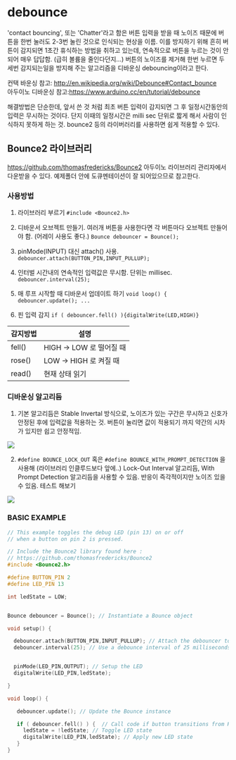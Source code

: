 
# debounce
'contact bouncing', 또는 'Chatter'라고 함은 버튼 입력을 받을 때 노이즈 때문에 버튼을 한번 눌러도 2-3번 눌린 것으로 인식되는 현상을 이름. 이를 방지하기 위해 흔히 버튼이 감지되면 1초간 휴식하는 방법을 취하고 있는데, 연속적으로 버튼을 누르는 것이 안되어 매우 답답함. (급히 볼륨을 줄인다던지...)
버튼의 노이즈를 제거해 한번 누르면 두세번 감지되는일을 방지해 주는 알고리즘을 디바운싱 debouncing이라고 한다.

컨택 바운싱 참고: http://en.wikipedia.org/wiki/Debounce#Contact_bounce <br>
아두이노 디바운싱 참고:https://www.arduino.cc/en/tutorial/debounce

해결방법은 단순한데, 앞서 쓴 것 처럼 최초 버튼 입력이 감지되면 그 후 일정시간동안의 입력은 무시하는 것이다. 단지 이때의 일정시간은 milli sec 단위로 짧게 해서 사람이 인식하지 못하게 하는 것.
bounce2 등의 라이버러리를 사용하면 쉽게 적용할 수 있다.

## Bounce2 라이브러리
https://github.com/thomasfredericks/Bounce2
아두이노 라이브러리 관리자에서 다운받을 수 있다.
예제폴더 안에 도큐멘테이션이 잘 되어있으므로 참고한다.

### 사용방법
1. 라이브러리 부르기
`#include <Bounce2.h>`

2. 디바운서 오브젝트 만들기. 여러개 버튼을 사용한다면 각 버튼마다 오브젝트 만들어야 함. (어레이 사용도 좋다.)
`Bounce debouncer = Bounce();`

3. pinMode(INPUT) 대신 attach() 사용.
`debouncer.attach(BUTTON_PIN,INPUT_PULLUP);`

4. 인터벌 시간내의 연속적인 입력값은 무시함. 단위는 millisec.
`debouncer.interval(25);`

5. 매 루프 시작할 때 디바운서 업데이트 하기
`void loop() {
   debouncer.update();
   ...`

6. 핀 입력 감지
`if ( debouncer.fell() ){digitalWrite(LED,HIGH)}`

|감지방법|설명|
|---|---|
|fell()|HIGH -> LOW 로 떨어질 때|
|rose()|LOW -> HIGH 로 켜질 때|
|read()| 현재 상태 읽기|

### 디바운싱 알고리듬
1. 기본 알고리듬은 Stable Invertal 방식으로, 노이즈가 있는 구간은 무시하고 신호가 안정된 후에 입력값을 적용하는 것. 버튼이 눌리면 값이 적용되기 까지 약간의 시차가 있지만 쉽고 안정적임.

![](https://camo.githubusercontent.com/ced0ce18bfdc7a0a015780f0b0c158f8f1748c53/68747470733a2f2f7261772e6769746875622e636f6d2f74686f6d617366726564657269636b732f426f756e63652d41726475696e6f2d576972696e672f6d61737465722f6578747261732f426f756e63795377697463685f737461626c652e706e67)

2. `#define BOUNCE_LOCK_OUT` 혹은 `#define BOUNCE_WITH_PROMPT_DETECTION` 을 사용해 (라이브러리 인클루드보다 앞에..) Lock-Out Interval 알고리듬, With Prompt Detection 알고리듬을 사용할 수 있음. 반응이 즉각적이지만 노이즈 있을 수 있음. 테스트 해보기

![](https://camo.githubusercontent.com/af9bd2da9866b32eef692ac6d27f3b4cd767f0ac/68747470733a2f2f7261772e6769746875622e636f6d2f74686f6d617366726564657269636b732f426f756e63652d41726475696e6f2d576972696e672f6d61737465722f6578747261732f426f756e63795377697463685f6c6f636b6f75742e706e67)

### BASIC EXAMPLE

```cpp
// This example toggles the debug LED (pin 13) on or off
// when a button on pin 2 is pressed.

// Include the Bounce2 library found here :
// https://github.com/thomasfredericks/Bounce2
#include <Bounce2.h>

#define BUTTON_PIN 2
#define LED_PIN 13

int ledState = LOW;


Bounce debouncer = Bounce(); // Instantiate a Bounce object

void setup() {

  debouncer.attach(BUTTON_PIN,INPUT_PULLUP); // Attach the debouncer to a pin with INPUT_PULLUP mode
  debouncer.interval(25); // Use a debounce interval of 25 milliseconds


  pinMode(LED_PIN,OUTPUT); // Setup the LED
  digitalWrite(LED_PIN,ledState);

}

void loop() {

   debouncer.update(); // Update the Bounce instance

   if ( debouncer.fell() ) {  // Call code if button transitions from HIGH to LOW
     ledState = !ledState; // Toggle LED state
     digitalWrite(LED_PIN,ledState); // Apply new LED state
   }
}
```
